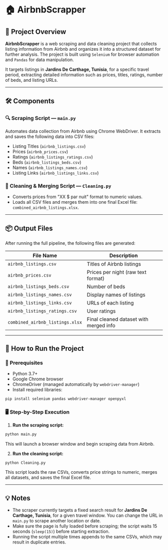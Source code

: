 
# 🏠 AirbnbScrapper

## 🧠 Project Overview

**AirbnbScrapper** is a web scraping and data cleaning project that collects listing information from Airbnb and organizes it into a structured dataset for further analysis. The project is built using `Selenium` for browser automation and `Pandas` for data manipulation.

It targets listings in **Jardins De Carthage, Tunisia**, for a specific travel period, extracting detailed information such as prices, titles, ratings, number of beds, and listing URLs.

---

## 🛠 Components

### 🔍 Scraping Script — `main.py`
Automates data collection from Airbnb using Chrome WebDriver. It extracts and saves the following data into CSV files:
- Listing Titles (`airbnb_listings.csv`)
- Prices (`airbnb_prices.csv`)
- Ratings (`airbnb_listings_ratings.csv`)
- Beds (`airbnb_listings_beds.csv`)
- Names (`airbnb_listings_names.csv`)
- Listing Links (`airbnb_listings_links.csv`)

### 🧹 Cleaning & Merging Script — `Cleaning.py`
- Converts prices from "XX $ par nuit" format to numeric values.
- Loads all CSV files and merges them into one final Excel file: `combined_airbnb_listings.xlsx`.

---

## 📦 Output Files

After running the full pipeline, the following files are generated:

| File Name                     | Description                                |
|------------------------------|--------------------------------------------|
| `airbnb_listings.csv`        | Titles of Airbnb listings                  |
| `airbnb_prices.csv`          | Prices per night (raw text format)         |
| `airbnb_listings_beds.csv`   | Number of beds                             |
| `airbnb_listings_names.csv`  | Display names of listings                  |
| `airbnb_listings_links.csv`  | URLs of each listing                       |
| `airbnb_listings_ratings.csv`| User ratings                               |
| `combined_airbnb_listings.xlsx` | Final cleaned dataset with merged info |

---

## 🚀 How to Run the Project

### 📌 Prerequisites
- Python 3.7+
- Google Chrome browser
- ChromeDriver (managed automatically by `webdriver-manager`)
- Install required libraries:
```bash
pip install selenium pandas webdriver-manager openpyxl
```

### 🖥️ Step-by-Step Execution

1. **Run the scraping script:**
```bash
python main.py
```
This will launch a browser window and begin scraping data from Airbnb.

2. **Run the cleaning script:**
```bash
python Cleaning.py
```
This script loads the raw CSVs, converts price strings to numeric, merges all datasets, and saves the final Excel file.

---

## 💡 Notes

- The scraper currently targets a fixed search result for **Jardins De Carthage, Tunisia**, for a given travel window. You can change the URL in `main.py` to scrape another location or date.
- Make sure the page is fully loaded before scraping; the script waits 15 seconds (`sleep(15)`) before starting extraction.
- Running the script multiple times appends to the same CSVs, which may result in duplicate entries.
